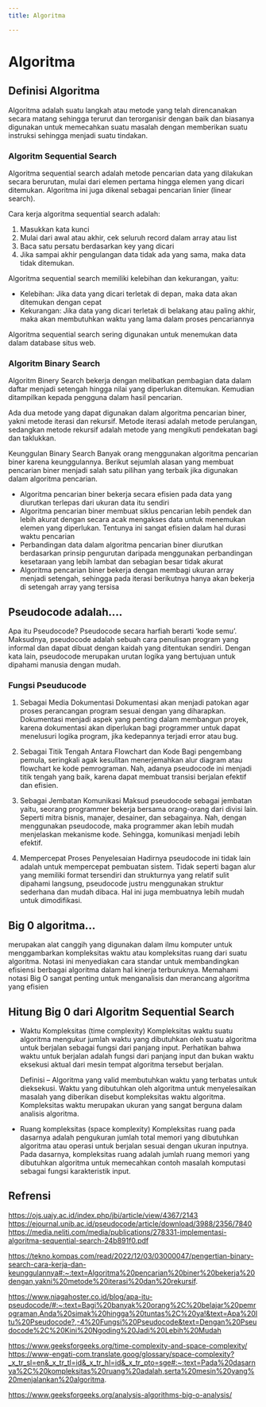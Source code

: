 ```yaml
---
title: Algoritma

---
```


# Algoritma
## Definisi Algoritma
Algoritma adalah suatu langkah atau metode yang telah direncanakan secara matang sehingga terurut dan terorganisir dengan baik dan biasanya digunakan untuk memecahkan suatu masalah dengan memberikan suatu instruksi sehingga menjadi suatu tindakan.
### Algoritm Sequential Search
Algoritma sequential search adalah metode pencarian data yang dilakukan secara berurutan, mulai dari elemen pertama hingga elemen yang dicari ditemukan. Algoritma ini juga dikenal sebagai pencarian linier (linear search). 

Cara kerja algoritma sequential search adalah:
1. Masukkan kata kunci
1. Mulai dari awal atau akhir, cek seluruh record dalam array atau list
1. Baca satu persatu berdasarkan key yang dicari
1. Jika sampai akhir pengulangan data tidak ada yang sama, maka data tidak ditemukan.

Algoritma sequential search memiliki kelebihan dan kekurangan, yaitu:
* Kelebihan: Jika data yang dicari terletak di depan, maka data akan ditemukan dengan cepat
* Kekurangan: Jika data yang dicari terletak di belakang atau paling akhir, maka akan membutuhkan waktu yang lama dalam proses pencariannya 

Algoritma sequential search sering digunakan untuk menemukan data dalam database situs web. 

### Algoritm Binary Search
Algoritm Binery Search bekerja dengan melibatkan pembagian data dalam daftar menjadi setengah hingga nilai yang diperlukan ditemukan. Kemudian ditampilkan kepada pengguna dalam hasil pencarian.

Ada dua metode yang dapat digunakan dalam algoritma pencarian biner, yakni metode iterasi dan rekursif. Metode iterasi adalah metode perulangan, sedangkan metode rekursif adalah metode yang mengikuti pendekatan bagi dan taklukkan.

Keunggulan Binary Search Banyak orang menggunakan algoritma pencarian biner karena keunggulannya. Berikut sejumlah alasan yang membuat pencarian biner menjadi salah satu pilihan yang terbaik jika digunakan dalam algoritma pencarian. 
* Algoritma pencarian biner bekerja secara efisien pada data yang diurutkan terlepas dari ukuran data itu sendiri 
* Algoritma pencarian biner membuat siklus pencarian lebih pendek dan lebih akurat dengan secara acak mengakses data untuk menemukan elemen yang diperlukan. Tentunya ini sangat efisien dalam hal durasi waktu pencarian 
* Perbandingan data dalam algoritma pencarian biner diurutkan berdasarkan prinsip pengurutan daripada menggunakan perbandingan kesetaraan yang lebih lambat dan sebagian besar tidak akurat 
* Algoritma pencarian biner bekerja dengan membagi ukuran array menjadi setengah, sehingga pada iterasi berikutnya hanya akan bekerja di setengah array yang tersisa

## Pseudocode adalah....
Apa itu Pseudocode? Pseudocode secara harfiah berarti ‘kode semu’. Maksudnya, pseudocode adalah sebuah cara penulisan program yang informal dan dapat dibuat dengan kaidah yang ditentukan sendiri. Dengan kata lain, pseudocode merupakan urutan logika yang bertujuan untuk dipahami manusia dengan mudah.

### Fungsi Pseuducode
1. Sebagai Media Dokumentasi
Dokumentasi akan menjadi patokan agar proses perancangan program sesuai dengan yang diharapkan. Dokumentasi menjadi aspek yang penting dalam membangun proyek, karena dokumentasi akan diperlukan bagi programmer untuk dapat menelusuri logika program, jika kedepannya terjadi error atau bug.

2. Sebagai Titik Tengah Antara Flowchart dan Kode
Bagi pengembang pemula, seringkali agak kesulitan menerjemahkan alur diagram atau flowchart ke kode pemrograman. Nah, adanya pseudocode ini menjadi titik tengah yang baik, karena dapat membuat transisi berjalan efektif dan efisien.

3. Sebagai Jembatan Komunikasi
Maksud pseudocode sebagai jembatan yaitu, seorang programmer bekerja bersama orang-orang dari divisi lain. Seperti mitra bisnis, manajer, desainer, dan sebagainya. Nah, dengan menggunakan pseudocode, maka programmer akan lebih mudah menjelaskan mekanisme kode. Sehingga, komunikasi menjadi lebih efektif.

4. Mempercepat Proses Penyelesaian
Hadirnya pseudocode ini tidak lain adalah untuk mempercepat pembuatan sistem. Tidak seperti bagan alur yang memiliki format tersendiri dan strukturnya yang relatif sulit dipahami langsung, pseudocode justru menggunakan struktur sederhana dan mudah dibaca. Hal ini juga membuatnya lebih mudah untuk dimodifikasi. 

## Big 0 algoritma...
 merupakan alat canggih yang digunakan dalam ilmu komputer untuk menggambarkan kompleksitas waktu atau kompleksitas ruang dari suatu algoritma. Notasi ini menyediakan cara standar untuk membandingkan efisiensi berbagai algoritma dalam hal kinerja terburuknya. Memahami notasi Big O sangat penting untuk menganalisis dan merancang algoritma yang efisien
 
## Hitung Big 0 dari Algoritm Sequential Search
* Waktu Kompleksitas (time complexity)
Kompleksitas waktu suatu algoritma mengukur jumlah waktu yang dibutuhkan oleh suatu algoritma untuk berjalan sebagai fungsi dari panjang input. Perhatikan bahwa waktu untuk berjalan adalah fungsi dari panjang input dan bukan waktu eksekusi aktual dari mesin tempat algoritma tersebut berjalan.

    Definisi –
Algoritma yang valid membutuhkan waktu yang terbatas untuk dieksekusi. Waktu yang dibutuhkan oleh algoritma untuk menyelesaikan masalah yang diberikan disebut kompleksitas waktu  algoritma. Kompleksitas waktu merupakan ukuran yang sangat berguna dalam analisis algoritma.
* Ruang kompleksitas (space komplexity)
Kompleksitas ruang pada dasarnya adalah pengukuran jumlah total memori yang dibutuhkan algoritma atau operasi untuk berjalan sesuai dengan ukuran inputnya. Pada dasarnya, kompleksitas ruang adalah jumlah ruang memori yang dibutuhkan algoritma untuk memecahkan contoh masalah komputasi sebagai fungsi karakteristik input.

## Refrensi
https://ojs.uajy.ac.id/index.php/jbi/article/view/4367/2143
https://ejournal.unib.ac.id/pseudocode/article/download/3988/2356/7840
https://media.neliti.com/media/publications/278331-implementasi-algoritma-sequential-search-24b891f0.pdf

https://tekno.kompas.com/read/2022/12/03/03000047/pengertian-binary-search-cara-kerja-dan-keunggulannya#:~:text=Algoritma%20pencarian%20biner%20bekerja%20dengan,yakni%20metode%20iterasi%20dan%20rekursif.


https://www.niagahoster.co.id/blog/apa-itu-pseudocode/#:~:text=Bagi%20banyak%20orang%2C%20belajar%20pemrograman,Anda%20simak%20hingga%20tuntas%2C%20ya!&text=Apa%20Itu%20Pseudocode?,-4%20Fungsi%20Pseudocode&text=Dengan%20Pseudocode%2C%20Kini%20Ngoding%20Jadi%20Lebih%20Mudah

https://www.geeksforgeeks.org/time-complexity-and-space-complexity/
https://www-engati-com.translate.goog/glossary/space-complexity?_x_tr_sl=en&_x_tr_tl=id&_x_tr_hl=id&_x_tr_pto=sge#:~:text=Pada%20dasarnya%2C%20kompleksitas%20ruang%20adalah,serta%20mesin%20yang%20menjalankan%20algoritma.

https://www.geeksforgeeks.org/analysis-algorithms-big-o-analysis/